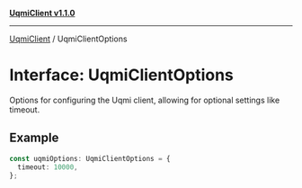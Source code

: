 [**UqmiClient v1.1.0**](../README.md)

***

[UqmiClient](../README.md) / UqmiClientOptions

# Interface: UqmiClientOptions

Options for configuring the Uqmi client, allowing for optional settings like timeout.

## Example

```ts
const uqmiOptions: UqmiClientOptions = {
  timeout: 10000,
};
```
